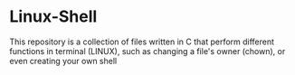 # Linux-Shell
This repository is a collection of files written in C that perform different functions in terminal (LINUX), such as changing a file's owner (chown), or even creating your own shell
